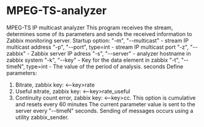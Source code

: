 # MPEG-TS-analyzer
MPEG-TS IP multicast analyzer
This program receives the stream, determines some of its parameters and sends the received information to Zabbix monitoring server.
Startup option:
"-m", "--multicast" - stream IP multicast address
"-p", "--port", type=int   -  stream IP multicast port
"-z", "--zabbix"  -  Zabbix server IP adress
"-s", "--server"  -  analyzer hostname in zabbix system
"-k", "--key"    -  Key for the data element in zabbix
"-t", "--timeN", type=int   - The value of the period of analysis. seconds
Define parameters:
1) Bitrate, zabbix key: <--key>rate
2) Useful вitrate, zabbix key: <--key>rate_useful
3) Continuity count error, zabbix key: <--key>cc. This option is cumulative and resets every 60 minutes
The current parameter value is sent to the server every "--timeN" seconds. Sending of messages occurs using a utility zabbix_sender.

